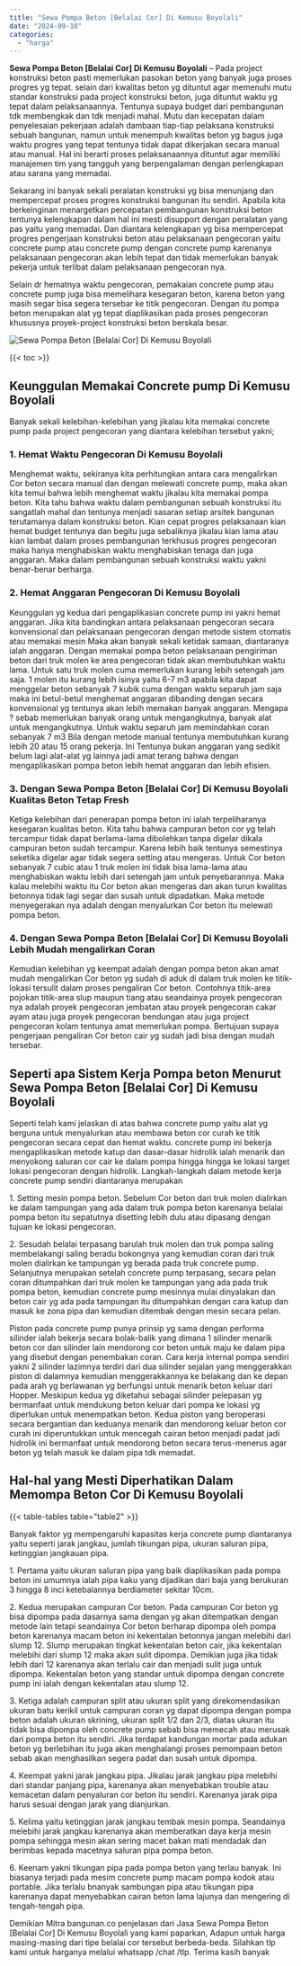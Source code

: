 ```yaml
---
title: "Sewa Pompa Beton [Belalai Cor] Di Kemusu Boyolali"
date: "2024-09-10"
categories: 
  - "harga"
---
```


**Sewa Pompa Beton \[Belalai Cor\] Di Kemusu Boyolali** – Pada project konstruksi beton pasti memerlukan pasokan beton yang banyak juga proses progres yg tepat. selain dari kwalitas beton yg dituntut agar memenuhi mutu standar konstruksi pada project konstruksi beton, juga dituntut waktu yg tepat dalam pelaksanaannya. Tentunya supaya budget dari pembangunan tdk membengkak dan tdk menjadi mahal. Mutu dan kecepatan dalam penyelesaian pekerjaan adalah dambaan tiap-tiap pelaksana konstruksi sebuah bangunan, namun untuk menempuh kwalitas beton yg bagus juga waktu progres yang tepat tentunya tidak dapat dikerjakan secara manual atau manual. Hal ini berarti proses pelaksanaannya dituntut agar memiliki manajemen tim yang tangguh yang berpengalaman dengan perlengkapan atau sarana yang memadai.

Sekarang ini banyak sekali peralatan konstruksi yg bisa menunjang dan mempercepat proses progres konstruksi bangunan itu sendiri. Apabila kita berkeinginan menargetkan percepatan pembangunan konstruksi beton tentunya kelengkapan dalam hal ini mesti disupport dengan peralatan yang pas yaitu yang memadai. Dan diantara kelengkapan yg bisa mempercepat progres pengerjaan konstruksi beton atau pelaksanaan pengecoran yaitu concrete pump atau concrete pump dengan concrete pump karenanya pelaksanaan pengecoran akan lebih tepat dan tidak memerlukan banyak pekerja untuk terlibat dalam pelaksanaan pengecoran nya.

Selain dr hematnya waktu pengecoran, pemakaian concrete pump atau concrete pump juga bisa memelihara kesegaran beton, karena beton yang masih segar bisa segera tersebar ke titik pengecoran. Dengan itu pompa beton merupakan alat yg tepat diaplikasikan pada proses pengecoran khususnya proyek-project konstruksi beton berskala besar.

![Sewa Pompa Beton [Belalai Cor] Di Kemusu Boyolali](/images/sewa-concrete-pump-03.png)

{{< toc >}}

## Keunggulan Memakai Concrete pump Di Kemusu Boyolali

Banyak sekali kelebihan-kelebihan yang jikalau kita memakai concrete pump pada project pengecoran yang diantara kelebihan tersebut yakni;

### 1\. Hemat Waktu Pengecoran Di Kemusu Boyolali

Menghemat waktu, sekiranya kita perhitungkan antara cara mengalirkan Cor beton secara manual dan dengan melewati concrete pump, maka akan kita temui bahwa lebih menghemat waktu jikalau kita memakai pompa beton. Kita tahu bahwa waktu dalam pembangunan sebuah konstruksi itu sangatlah mahal dan tentunya menjadi sasaran setiap arsitek bangunan terutamanya dalam konstruksi beton. Kian cepat progres pelaksanaan kian hemat budget tentunya dan begitu juga sebaliknya jikalau kian lama atau kian lambat dalam proses pembangunan terkhusus progres pengecoran maka hanya menghabiskan waktu menghabiskan tenaga dan juga anggaran. Maka dalam pembangunan sebuah konstruksi waktu yakni benar-benar berharga.

### 2\. Hemat Anggaran Pengecoran Di Kemusu Boyolali

Keunggulan yg kedua dari pengaplikasian concrete pump ini yakni hemat anggaran. Jika kita bandingkan antara pelaksanaan pengecoran secara konvensional dan pelaksanaan pengecoran dengan metode sistem otomatis atau memakai mesin Maka akan banyak sekali ketidak samaan, diantaranya ialah anggaran. Dengan memakai pompa beton pelaksanaan pengiriman beton dari truk molen ke area pengecoran tidak akan membutuhkan waktu lama. Untuk satu truk molen cuma memerlukan kurang lebih setengah jam saja. 1 molen itu kurang lebih isinya yaitu 6-7 m3 apabila kita dapat menggelar beton sebanyak 7 kubik cuma dengan waktu separuh jam saja maka ini betul-betul menghemat anggaran dibanding dengan secara konvensional yg tentunya akan lebih memakan banyak anggaran. Mengapa ? sebab memerlukan banyak orang untuk mengangkutnya, banyak alat untuk mengangkutnya. Untuk waktu separuh jam memindahkan coran sebanyak 7 m3 Bila dengan metode manual tentunya membutuhkan kurang lebih 20 atau 15 orang pekerja. Ini Tentunya bukan anggaran yang sedikit belum lagi alat-alat yg lainnya jadi amat terang bahwa dengan mengaplikasikan pompa beton lebih hemat anggaran dan lebih efisien.

### 3\. Dengan Sewa Pompa Beton \[Belalai Cor\] Di Kemusu Boyolali Kualitas Beton Tetap Fresh

Ketiga kelebihan dari penerapan pompa beton ini ialah terpeliharanya kesegaran kualitas beton. Kita tahu bahwa campuran beton cor yg telah tercampur tidak dapat berlama-lama dibolehkan tanpa digelar dikala campuran beton sudah tercampur. Karena lebih baik tentunya semestinya seketika digelar agar tidak segera setting atau mengeras. Untuk Cor beton sebanyak 7 cubic atau 1 truk molen ini tidak bisa lama-lama atau menghabiskan waktu lebih dari setengah jam untuk penyebarannya. Maka kalau melebihi waktu itu Cor beton akan mengeras dan akan turun kwalitas betonnya tidak lagi segar dan susah untuk dipadatkan. Maka metode menyegerakan nya adalah dengan menyalurkan Cor beton itu melewati pompa beton.

### 4\. Dengan Sewa Pompa Beton \[Belalai Cor\] Di Kemusu Boyolali Lebih Mudah mengalirkan Coran

Kemudian kelebihan yg keempat adalah dengan pompa beton akan amat mudah mengalirkan Cor beton yg sudah di aduk di dalam truk molen ke titik-lokasi tersulit dalam proses pengaliran Cor beton. Contohnya titik-area pojokan titik-area slup maupun tiang atau seandainya proyek pengecoran nya adalah proyek pengecoran jembatan atau proyek pengecoran cakar ayam atau juga proyek pengecoran bendungan atau juga project pengecoran kolam tentunya amat memerlukan pompa. Bertujuan supaya pengerjaan pengaliran Cor beton cair yg sudah jadi bisa dengan mudah tersebar.

## Seperti apa Sistem Kerja Pompa beton Menurut Sewa Pompa Beton \[Belalai Cor\] Di Kemusu Boyolali

Seperti telah kami jelaskan di atas bahwa concrete pump yaitu alat yg berguna untuk menyalurkan atau membawa beton cor curah ke titik pengecoran secara cepat dan hemat waktu. concrete pump ini bekerja mengaplikasikan metode katup dan dasar-dasar hidrolik ialah menarik dan menyokong saluran cor cair ke dalam pompa hingga hingga ke lokasi target lokasi pengecoran dengan hidrolik. Langkah-langkah dalam metode kerja concrete pump sendiri diantaranya merupakan

1\. Setting mesin pompa beton. Sebelum Cor beton dari truk molen dialirkan ke dalam tampungan yang ada dalam truk pompa beton karenanya belalai pompa beton itu sepatutnya disetting lebih dulu atau dipasang dengan tujuan ke lokasi pengecoran.

2\. Sesudah belalai terpasang barulah truk molen dan truk pompa saling membelakangi saling beradu bokongnya yang kemudian coran dari truk molen dialirkan ke tampungan yg berada pada truk concrete pump. Selanjutnya merupakan setelah concrete pump terpasang, secara pelan coran ditumpahkan dari truk molen ke tampungan yang ada pada truk pompa beton, kemudian concrete pump mesinnya mulai dinyalakan dan beton cair yg ada pada tampungan itu ditumpahkan dengan cara katup dan masuk ke zona pipa dan kemudian ditembak dengan mesin secara pelan.

Piston pada concrete pump punya prinsip yg sama dengan performa silinder ialah bekerja secara bolak-balik yang dimana 1 silinder menarik beton cor dan silinder lain mendorong cor beton untuk maju ke dalam pipa yang disebut dengan penembakan coran. Cara kerja internal pompa sendiri yakni 2 silinder lazimnya terdiri dari dua silinder sejalan yang menggerakkan piston di dalamnya kemudian menggerakkannya ke belakang dan ke depan pada arah yg berlawanan yg berfungsi untuk menarik beton keluar dari Hopper. Meskipun kedua yg diketahui sebagai silinder pelepasan yg bermanfaat untuk mendukung beton keluar dari pompa ke lokasi yg diperlukan untuk menempatkan beton. Kedua piston yang beroperasi secara bergantian dan keduanya menarik dan mendorong keluar beton cor curah ini diperuntukkan untuk mencegah cairan beton menjadi padat jadi hidrolik ini bermanfaat untuk mendorong beton secara terus-menerus agar beton yg telah masuk ke dalam pipa tdk memadat.

## Hal-hal yang Mesti Diperhatikan Dalam Memompa Beton Cor Di Kemusu Boyolali

{{< table-tables table="table2" >}}

Banyak faktor yg mempengaruhi kapasitas kerja concrete pump diantaranya yaitu seperti jarak jangkau, jumlah tikungan pipa, ukuran saluran pipa, ketinggian jangkauan pipa.

1\. Pertama yaitu ukuran saluran pipa yang baik diaplikasikan pada pompa beton ini umumnya ialah pipa kaku yang dijadikan dari baja yang berukuran 3 hingga 8 inci ketebalannya berdiameter sekitar 10cm.

2\. Kedua merupakan campuran Cor beton. Pada campuran Cor beton yg bisa dipompa pada dasarnya sama dengan yg akan ditempatkan dengan metode lain tetapi seandainya Cor beton berharap dipompa oleh pompa beton karenanya macam beton ini kekentalan betonnya jangan melebihi dari slump 12. Slump merupakan tingkat kekentalan beton cair, jika kekentalan melebihi dari slump 12 maka akan sulit dipompa. Demikian juga jika tidak lebih dari 12 karenanya akan terlalu cair dan menjadi sulit juga untuk dipompa. Kekentalan beton yang standar untuk dipompa dengan concrete pump ini ialah dengan kekentalan atau slump 12.

3\. Ketiga adalah campuran split atau ukuran split yang direkomendasikan ukuran batu kerikil untuk campuran coran yg dapat dipompa dengan pompa beton adalah ukuran skrining, ukuran split 1/2 dan 2/3, diatas ukuran itu tidak bisa dipompa oleh concrete pump sebab bisa memecah atau merusak dari pompa beton itu sendiri. Jika terdapat kandungan mortar pada adukan beton yg berlebihan itu juga akan menghalangi proses pemompaan beton sebab akan menghasilkan segera padat dan susah untuk dipompa.

4\. Keempat yakni jarak jangkau pipa. Jikalau jarak jangkau pipa melebihi dari standar panjang pipa, karenanya akan menyebabkan trouble atau kemacetan dalam penyaluran cor beton itu sendiri. Karenanya jarak pipa harus sesuai dengan jarak yang dianjurkan.

5\. Kelima yaitu ketinggian jarak jangkau tembak mesin pompa. Seandainya melebihi jarak jangkau karenanya akan memberatkan daya kerja mesin pompa sehingga mesin akan sering macet bakan mati mendadak dan berimbas kepada macetnya saluran pipa pompa beton.

6\. Keenam yakni tikungan pipa pada pompa beton yang terlau banyak. Ini biasanya terjadi pada mesim concrete pump macam pompa kodok atau portable. Jika terlalu bnanyak sambungan pipa atau tikungan pipa karenanya dapat menyebabkan cairan beton lama lajunya dan mengering di tengah-tengah pipa.

Demikian Mitra bangunan.co penjelasan dari Jasa Sewa Pompa Beton \[Belalai Cor\] Di Kemusu Boyolali yang kami paparkan, Adapun untuk harga masing-masing dari tipe belalai cor tersebut berbeda-beda. Silahkan tlp kami untuk harganya melalui whatsapp /chat /tlp. Terima kasih banyak
